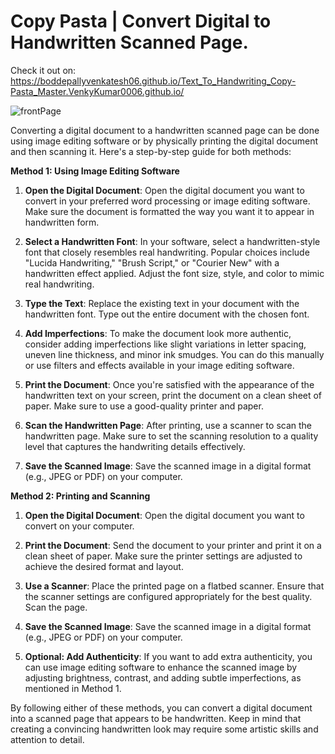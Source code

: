 # Copy Pasta | Convert Digital to Handwritten Scanned Page.

Check it out on: https://boddepallyvenkatesh06.github.io/Text_To_Handwriting_Copy-Pasta_Master.VenkyKumar0006.github.io/

![frontPage]()

Converting a digital document to a handwritten scanned page can be done using image editing software or by physically printing the digital document and then scanning it. Here's a step-by-step guide for both methods:

**Method 1: Using Image Editing Software**

1. **Open the Digital Document**: Open the digital document you want to convert in your preferred word processing or image editing software. Make sure the document is formatted the way you want it to appear in handwritten form.

2. **Select a Handwritten Font**: In your software, select a handwritten-style font that closely resembles real handwriting. Popular choices include "Lucida Handwriting," "Brush Script," or "Courier New" with a handwritten effect applied. Adjust the font size, style, and color to mimic real handwriting.

3. **Type the Text**: Replace the existing text in your document with the handwritten font. Type out the entire document with the chosen font.

4. **Add Imperfections**: To make the document look more authentic, consider adding imperfections like slight variations in letter spacing, uneven line thickness, and minor ink smudges. You can do this manually or use filters and effects available in your image editing software.

5. **Print the Document**: Once you're satisfied with the appearance of the handwritten text on your screen, print the document on a clean sheet of paper. Make sure to use a good-quality printer and paper.

6. **Scan the Handwritten Page**: After printing, use a scanner to scan the handwritten page. Make sure to set the scanning resolution to a quality level that captures the handwriting details effectively.

7. **Save the Scanned Image**: Save the scanned image in a digital format (e.g., JPEG or PDF) on your computer.

**Method 2: Printing and Scanning**

1. **Open the Digital Document**: Open the digital document you want to convert on your computer.

2. **Print the Document**: Send the document to your printer and print it on a clean sheet of paper. Make sure the printer settings are adjusted to achieve the desired format and layout.

3. **Use a Scanner**: Place the printed page on a flatbed scanner. Ensure that the scanner settings are configured appropriately for the best quality. Scan the page.

4. **Save the Scanned Image**: Save the scanned image in a digital format (e.g., JPEG or PDF) on your computer.

5. **Optional: Add Authenticity**: If you want to add extra authenticity, you can use image editing software to enhance the scanned image by adjusting brightness, contrast, and adding subtle imperfections, as mentioned in Method 1.

By following either of these methods, you can convert a digital document into a scanned page that appears to be handwritten. Keep in mind that creating a convincing handwritten look may require some artistic skills and attention to detail.

